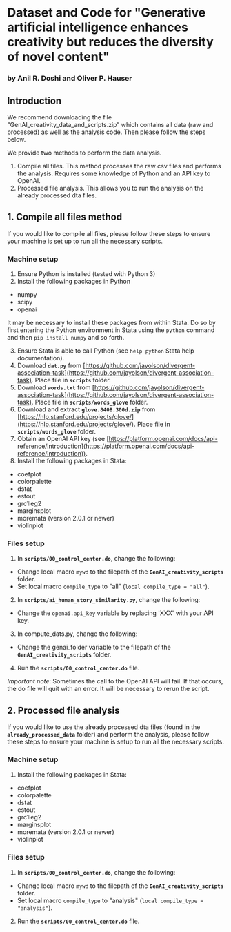 # Dataset and Code for "Generative artificial intelligence enhances creativity but reduces the diversity of novel content"

### by Anil R. Doshi and Oliver P. Hauser

## Introduction

We recommend downloading the file "GenAI\_creativity\_data\_and\_scripts.zip" which contains all data (raw and processed) as well as the analysis code. Then please follow the steps below.

We provide two methods to perform the data analysis.

1. Compile all files. This method processes the raw csv files and performs the analysis. Requires some knowledge of Python and an API key to OpenAI.
2. Processed file analysis. This allows you to run the analysis on the already processed dta files.

## 1\. Compile all files method

If you would like to compile all files, please follow these steps to ensure your machine is set up to run all the necessary scripts.

### Machine setup

1. Ensure Python is installed (tested with Python 3)
2. Install the following packages in Python

* numpy
* scipy
* openai

It may be necessary to install these packages from within Stata. Do so by first entering the Python environment in Stata using the `python` command and then `pip install numpy` and so forth.

3. Ensure Stata is able to call Python (see `help python` Stata help documentation).
4. Download **`dat.py`** from [https://github.com/jayolson/divergent-association-task](https://github.com/jayolson/divergent-association-task). Place file in **`scripts`** folder.
5. Download **`words.txt`** from [https://github.com/jayolson/divergent-association-task](https://github.com/jayolson/divergent-association-task). Place file in **`scripts/words_glove`** folder.
6. Download and extract **`glove.840B.300d.zip`** from [https://nlp.stanford.edu/projects/glove/](https://nlp.stanford.edu/projects/glove/). Place file in **`scripts/words_glove`** folder.
7. Obtain an OpenAI API key (see [https://platform.openai.com/docs/api-reference/introduction](https://platform.openai.com/docs/api-reference/introduction)).
8. Install the following packages in Stata:

* coefplot
* colorpalette
* dstat
* estout
* grc1leg2
* marginsplot
* moremata (version 2.0.1 or newer)
* violinplot

### Files setup

1. In **`scripts/00_control_center.do`**, change the following:

* Change local macro `mywd` to the filepath of the **`GenAI_creativity_scripts`** folder.
* Set local macro `compile_type` to "all" (`local compile_type = "all"`).

2. In **`scripts/ai_human_story_similarity.py`**, change the following:

* Change the `openai.api_key` variable by replacing 'XXX' with your API key.

3. In compute\_dats.py, change the following:

* Change the genai\_folder variable to the filepath of the **`GenAI_creativity_scripts`** folder.

4. Run the **`scripts/00_control_center.do`** file.

*Important note*: Sometimes the call to the OpenAI API will fail. If that occurs, the do file will quit with an error. It will be necessary to rerun the script.

## 2\. Processed file analysis

If you would like to use the already processed dta files (found in the **`already_processed_data`** folder) and perform the analysis, please follow these steps to ensure your machine is setup to run all the necessary scripts.

### Machine setup

1. Install the following packages in Stata:

* coefplot
* colorpalette
* dstat
* estout
* grc1leg2
* marginsplot
* moremata (version 2.0.1 or newer)
* violinplot

### Files setup

1. In **`scripts/00_control_center.do`**, change the following:

* Change local macro `mywd` to the filepath of the **`GenAI_creativity_scripts`** folder.
* Set local macro `compile_type` to "analysis" (`local compile_type = "analysis"`).

2. Run the **`scripts/00_control_center.do`** file.